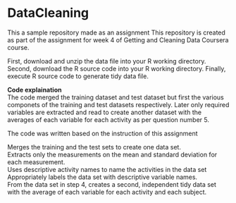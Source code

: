 # DataCleaning
This a sample repository made as an assignment
This repository is created as part of the assignment for week 4 of Getting and Cleaning Data Coursera course.

First, download and unzip the data file into your R working directory.
Second, download the R source code into your R working directory.
Finally, execute R source code to generate tidy data file.


<B>Code explaination</B> <br>
The code merged the training dataset and test dataset but first the various componets of the training and test  datasets respectively. Later only required variables are extracted and read to create another dataset with the averages of each variable for each activity as per question number 5.

The code was written based on the instruction of this assignment 

Merges the training and the test sets to create one data set.<br>
Extracts only the measurements on the mean and standard deviation for each measurement.<br>
Uses descriptive activity names to name the activities in the data set<br>
Appropriately labels the data set with descriptive variable names.<br>
From the data set in step 4, creates a second, independent tidy data set with the average of each variable for each activity and each subject.
